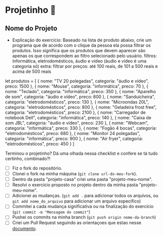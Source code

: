 # Projetinho 📓  

## Nome do Projeto

- Explicação do exercício: Baseado na lista de produto abaixo, crie um programa que de acordo com o clique da pessoa ela possa filtrar os produtos. Isso significa que os produtos que devem aparecer são apenas os que correspondem ao filtro selecionado pelo usuário.
filtros: Informática, eletrodomésticos, áudio e vídeo (áudio e vídeo é uma categoria só) extra: filtrar por preços: até 100 reais, de 101 a 500 reais e acima de 500 reais

let produtos = [ { nome: "TV 20 polegadas", categoria: "áudio e vídeo", preco: 1500 }, { nome: "Mouse", categoria: "informática", preco: 70 }, { nome: "Teclado", categoria: "informática", preco: 350 }, { nome: "Aparelho de som", categoria: "áudio e vídeo", preco: 600 }, { nome: "Sanduicheira", categoria: "eletrodomésticos", preco: 130 }, { nome: "Microondas 20L", categoria: "eletrodomésticos", preco: 800 }, { nome: "Geladeira frost free", categoria: "eletrodomésticos", preco: 2100 }, { nome: "Carregador de notebook Dell", categoria: "informática", preco: 140 }, { nome: "Caixa de som JBL", categoria: "áudio e vídeo", preco: 230 }, { nome: "Webcam", categoria: "informática", preco: 330 }, { nome: "Fogão 4 bocas", categoria: "eletrodomésticos", preco: 680 }, { nome: "Monitor 24 polegadas", categoria: "informática", preco: 900 }, { nome: "Air fryer", categoria: "eletrodomésticos", preco: 450 } ]

Terminou o projetinho? Dá uma olhada nessa checklist e confere se tá tudo certinho, combinado?!

- [ ] Fiz o fork do repositório.
- [ ] Clonei o fork na minha máquina (`git clone url-do-meu-fork`).
- [ ] Dentro da pasta "projeto-casa" criei uma pasta "projeto-meu-nome".
- [ ] Resolvi o exercício proposto no projeto dentro da minha pasta "projeto-meu-nome".
- [ ] Adicionei as mudanças. (`git add .` para adicionar todos os arquivos, ou `git add nome_do_arquivo` para adicionar um arquivo específico)
- [ ] Commitei a cada mudança significativa ou na finalização do exercício (`git commit -m "Mensagem do commit"`)
- [ ] Pushei os commits na minha branch (`git push origin nome-da-branch`)
- [ ] Criei um Pull Request seguindo as orientaçoes que estao nesse [documento](https://github.com/mflilian/repo-example/blob/main/exercicios/projeto-casa/instrucoes-pull-request.md).
